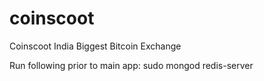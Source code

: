 # coinscoot
Coinscoot India Biggest Bitcoin Exchange

Run following prior to main app:
sudo mongod
redis-server



